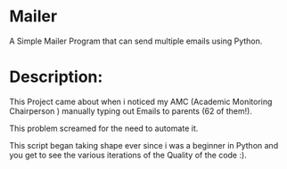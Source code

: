 # Mailer
A Simple Mailer Program that can send multiple emails using Python.

# Description:

This Project came about when i noticed my AMC (Academic Monitoring Chairperson ) manually typing out Emails to parents (62 of them!).

This problem screamed for the need to automate it.

This script began taking shape ever since i was a beginner in Python and you get to see the various iterations of the Quality of the code :).

